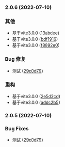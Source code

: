 

### 2.0.6 (2022-07-10)


### 其他

* 基于vite3.0.0 ([13abdee](https://github.com/yuntian001/vite-plugin-autogeneration-import-file/commit/13abdee74ffc5c3ac75dc6819b32f3f5426beeff))
* 基于vite3.0.0 ([bdf1916](https://github.com/yuntian001/vite-plugin-autogeneration-import-file/commit/bdf1916f949a0fec4df15dc3211ef9a1c1c5e830))
* 基于vite3.0.0 ([f8892e0](https://github.com/yuntian001/vite-plugin-autogeneration-import-file/commit/f8892e0875bab579a2746212744c461da79c13a2))


### Bug 修复

* 测试 ([29c0d79](https://github.com/yuntian001/vite-plugin-autogeneration-import-file/commit/29c0d79911c3f220d31796f9896597eb813ff5e8))


### 重构

*  基于vite3.0.0 ([2e5d3cd](https://github.com/yuntian001/vite-plugin-autogeneration-import-file/commit/2e5d3cd6ff4611108654f4898a6fb1319e848890))
* 基于vite3.0.0 ([addc2b5](https://github.com/yuntian001/vite-plugin-autogeneration-import-file/commit/addc2b50d9abb61760fc97d3a4b5ef52aadaba12))

### 2.0.5 (2022-07-10)


### Bug Fixes

* 测试 ([29c0d79](https://github.com/yuntian001/vite-plugin-autogeneration-import-file/commit/29c0d79911c3f220d31796f9896597eb813ff5e8))